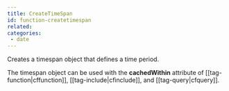 ```yaml
---
title: CreateTimeSpan
id: function-createtimespan
related:
categories:
 - date
---
```


Creates a timespan object that defines a time period. 

The timespan object can be used with the **cachedWithin** attribute of [[tag-function|cffunction]], [[tag-include|cfinclude]], and [[tag-query|cfquery]].